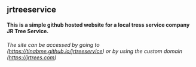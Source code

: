 ## jrtreeservice

#### This is a simple github hosted website for a local tress service company JR Tree Service.


###### The site can be accessed by going to (https://tinabme.github.io/jrtreeservice) or by using the custom domain (https://jrtrees.com)



